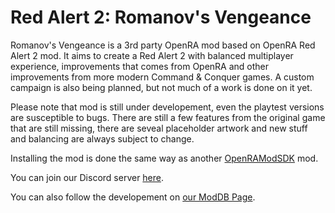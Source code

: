 # Red Alert 2: Romanov's Vengeance

Romanov's Vengeance is a 3rd party OpenRA mod based on OpenRA Red Alert 2 mod. It aims to create a Red Alert 2 with balanced multiplayer experience, improvements that comes from OpenRA and other improvements from more modern Command & Conquer games. A custom campaign is also being planned, but not much of a work is done on it yet.


Please note that mod is still under developement, even the playtest versions are susceptible to bugs. There are still a few features from the original game that are still missing, there are seveal placeholder artwork and new stuff and balancing are always subject to change.

Installing the mod is done the same way as another [OpenRAModSDK](http://www.github.com/OpenRA/OpenRAModSDK) mod.

You can join our Discord server [here](https://discord.gg/T2PtX7N).

You can also follow the developement on [our ModDB Page](https://www.moddb.com/mods/romanovs-vengeance).
